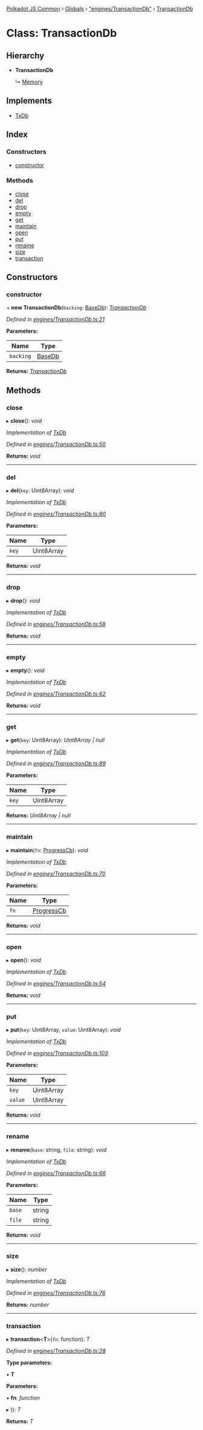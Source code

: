 [Polkadot JS Common](../README.md) › [Globals](../globals.md) › ["engines/TransactionDb"](../modules/_engines_transactiondb_.md) › [TransactionDb](_engines_transactiondb_.transactiondb.md)

# Class: TransactionDb

## Hierarchy

* **TransactionDb**

  ↳ [Memory](_memory_.memory.md)

## Implements

* [TxDb](../interfaces/_types_.txdb.md)

## Index

### Constructors

* [constructor](_engines_transactiondb_.transactiondb.md#constructor)

### Methods

* [close](_engines_transactiondb_.transactiondb.md#close)
* [del](_engines_transactiondb_.transactiondb.md#del)
* [drop](_engines_transactiondb_.transactiondb.md#drop)
* [empty](_engines_transactiondb_.transactiondb.md#empty)
* [get](_engines_transactiondb_.transactiondb.md#get)
* [maintain](_engines_transactiondb_.transactiondb.md#maintain)
* [open](_engines_transactiondb_.transactiondb.md#open)
* [put](_engines_transactiondb_.transactiondb.md#put)
* [rename](_engines_transactiondb_.transactiondb.md#rename)
* [size](_engines_transactiondb_.transactiondb.md#size)
* [transaction](_engines_transactiondb_.transactiondb.md#transaction)

## Constructors

###  constructor

\+ **new TransactionDb**(`backing`: [BaseDb](../interfaces/_types_.basedb.md)): *[TransactionDb](_engines_transactiondb_.transactiondb.md)*

*Defined in [engines/TransactionDb.ts:21](https://github.com/polkadot-js/common/blob/cfdf629b/packages/db/src/engines/TransactionDb.ts#L21)*

**Parameters:**

Name | Type |
------ | ------ |
`backing` | [BaseDb](../interfaces/_types_.basedb.md) |

**Returns:** *[TransactionDb](_engines_transactiondb_.transactiondb.md)*

## Methods

###  close

▸ **close**(): *void*

*Implementation of [TxDb](../interfaces/_types_.txdb.md)*

*Defined in [engines/TransactionDb.ts:50](https://github.com/polkadot-js/common/blob/cfdf629b/packages/db/src/engines/TransactionDb.ts#L50)*

**Returns:** *void*

___

###  del

▸ **del**(`key`: Uint8Array): *void*

*Implementation of [TxDb](../interfaces/_types_.txdb.md)*

*Defined in [engines/TransactionDb.ts:80](https://github.com/polkadot-js/common/blob/cfdf629b/packages/db/src/engines/TransactionDb.ts#L80)*

**Parameters:**

Name | Type |
------ | ------ |
`key` | Uint8Array |

**Returns:** *void*

___

###  drop

▸ **drop**(): *void*

*Implementation of [TxDb](../interfaces/_types_.txdb.md)*

*Defined in [engines/TransactionDb.ts:58](https://github.com/polkadot-js/common/blob/cfdf629b/packages/db/src/engines/TransactionDb.ts#L58)*

**Returns:** *void*

___

###  empty

▸ **empty**(): *void*

*Implementation of [TxDb](../interfaces/_types_.txdb.md)*

*Defined in [engines/TransactionDb.ts:62](https://github.com/polkadot-js/common/blob/cfdf629b/packages/db/src/engines/TransactionDb.ts#L62)*

**Returns:** *void*

___

###  get

▸ **get**(`key`: Uint8Array): *Uint8Array | null*

*Implementation of [TxDb](../interfaces/_types_.txdb.md)*

*Defined in [engines/TransactionDb.ts:89](https://github.com/polkadot-js/common/blob/cfdf629b/packages/db/src/engines/TransactionDb.ts#L89)*

**Parameters:**

Name | Type |
------ | ------ |
`key` | Uint8Array |

**Returns:** *Uint8Array | null*

___

###  maintain

▸ **maintain**(`fn`: [ProgressCb](../modules/_types_.md#progresscb)): *void*

*Implementation of [TxDb](../interfaces/_types_.txdb.md)*

*Defined in [engines/TransactionDb.ts:70](https://github.com/polkadot-js/common/blob/cfdf629b/packages/db/src/engines/TransactionDb.ts#L70)*

**Parameters:**

Name | Type |
------ | ------ |
`fn` | [ProgressCb](../modules/_types_.md#progresscb) |

**Returns:** *void*

___

###  open

▸ **open**(): *void*

*Implementation of [TxDb](../interfaces/_types_.txdb.md)*

*Defined in [engines/TransactionDb.ts:54](https://github.com/polkadot-js/common/blob/cfdf629b/packages/db/src/engines/TransactionDb.ts#L54)*

**Returns:** *void*

___

###  put

▸ **put**(`key`: Uint8Array, `value`: Uint8Array): *void*

*Implementation of [TxDb](../interfaces/_types_.txdb.md)*

*Defined in [engines/TransactionDb.ts:103](https://github.com/polkadot-js/common/blob/cfdf629b/packages/db/src/engines/TransactionDb.ts#L103)*

**Parameters:**

Name | Type |
------ | ------ |
`key` | Uint8Array |
`value` | Uint8Array |

**Returns:** *void*

___

###  rename

▸ **rename**(`base`: string, `file`: string): *void*

*Implementation of [TxDb](../interfaces/_types_.txdb.md)*

*Defined in [engines/TransactionDb.ts:66](https://github.com/polkadot-js/common/blob/cfdf629b/packages/db/src/engines/TransactionDb.ts#L66)*

**Parameters:**

Name | Type |
------ | ------ |
`base` | string |
`file` | string |

**Returns:** *void*

___

###  size

▸ **size**(): *number*

*Implementation of [TxDb](../interfaces/_types_.txdb.md)*

*Defined in [engines/TransactionDb.ts:76](https://github.com/polkadot-js/common/blob/cfdf629b/packages/db/src/engines/TransactionDb.ts#L76)*

**Returns:** *number*

___

###  transaction

▸ **transaction**<**T**>(`fn`: function): *T*

*Defined in [engines/TransactionDb.ts:28](https://github.com/polkadot-js/common/blob/cfdf629b/packages/db/src/engines/TransactionDb.ts#L28)*

**Type parameters:**

▪ **T**

**Parameters:**

▪ **fn**: *function*

▸ (): *T*

**Returns:** *T*
